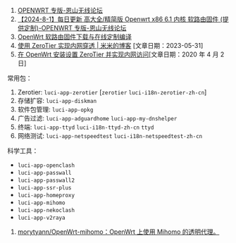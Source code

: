 1. [OPENWRT 专版-恩山无线论坛](https://www.right.com.cn/forum/forum-72-1.html)
2. [【2024-8-1】每日更新 高大全/精简版 Openwrt x86 6.1 内核 软路由固件 (提供定制)-OPENWRT 专版-恩山无线论坛](https://www.right.com.cn/forum/thread-8379745-1-1.html)
3. [OpenWrt 软路由固件下载与在线定制编译](https://openwrt.ai)
4. [使用 ZeroTier 实现内网穿透 | 米米的博客](https://zhangshuqiao.org/2023-05/%E4%BD%BF%E7%94%A8ZeroTier%E5%AE%9E%E7%8E%B0%E5%86%85%E7%BD%91%E7%A9%BF%E9%80%8F/) [文章日期：2023-05-31]
5. [在 OpenWrt 安装设置 ZeroTier 并实现内网访问](https://github.com/aturl/awesome-anti-gfw/blob/master/ZeroTier/ZeroTier_install_on_OpenWrt.md)[文章日期：2020 年 4 月 2 日]

常用包：

1. Zerotier: `luci-app-zerotier` [`zerotier` `luci-i18n-zerotier-zh-cn`]
2. 存储扩容: `luci-app-diskman`
3. 软件包管理: `luci-app-opkg`
4. 广告过滤: `luci-app-adguardhome` `luci-app-my-dnshelper`
5. 终端: `luci-app-ttyd` `luci-i18n-ttyd-zh-cn` `ttyd`
6. 网络测试: `luci-app-netspeedtest` `luci-i18n-netspeedtest-zh-cn`

科学工具：
- `luci-app-openclash`
- `luci-app-passwall`
- `luci-app-passwall2`
- `luci-app-ssr-plus`
- `luci-app-homeproxy`
- `luci-app-mihomo`
- `luci-app-nekoclash`
- `luci-app-v2raya`
  

1. [morytyann/OpenWrt-mihomo：OpenWrt 上使用 Mihomo 的透明代理。](https://github.com/morytyann/OpenWrt-mihomo)
